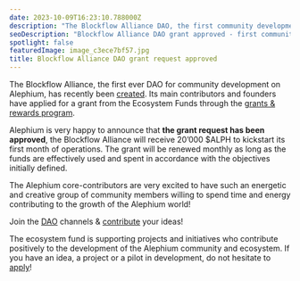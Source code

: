 ```yaml
---
date: 2023-10-09T16:23:10.788000Z
description: "The Blockflow Alliance DAO, the first community development DAO on Alephium, has its grant request approved, supporting community-driven ecosystem development."
seoDescription: "Blockflow Alliance DAO grant approved - first community development DAO on Alephium. Ecosystem fund support for community-driven blockchain development."
spotlight: false
featuredImage: image_c3ece7bf57.jpg
title: Blockflow Alliance DAO grant request approved
---
```


The Blockflow Alliance, the first ever DAO for community development on Alephium, has recently been [created](https://discord.com/channels/747741246667227157/1156214551939919962/1158432340951961733). Its main contributors and founders have applied for a grant from the Ecosystem Funds through the [grants &amp; rewards program](https://github.com/alephium/community/blob/master/Grant%26RewardProgram.md).

Alephium is very happy to announce that **the grant request has been approved**, the Blockflow Alliance will receive 20’000 \$ALPH to kickstart its first month of operations. The grant will be renewed monthly as long as the funds are effectively used and spent in accordance with the objectives initially defined.

The Alephium core-contributors are very excited to have such an energetic and creative group of community members willing to spend time and energy contributing to the growth of the Alephium world!

Join the [DAO](https://discord.com/channels/747741246667227157/1156214551939919962) channels & [contribute](https://discord.com/channels/747741246667227157/1156240220530938017) your ideas!

The ecosystem fund is supporting projects and initiatives who contribute positively to the development of the Alephium community and ecosystem. If you have an idea, a project or a pilot in development, do not hesitate to [apply](https://github.com/alephium/community/blob/master/Grant%26RewardProgram.md)!
